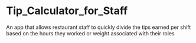 # Tip_Calculator_for_Staff
An app that allows restaurant staff to quickly divide the tips earned per shift based on the hours they worked or weight associated with their roles
